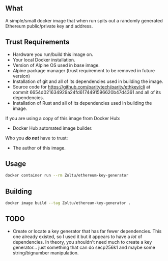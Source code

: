 ## What
A simple/small docker image that when run spits out a randomly generated Ethereum public/private key and address.

## Trust Requirements
* Hardware you run/build this image on.
* Your local Docker installation.
* Version of Alpine OS used in base image.
* Alpine package manager (trust requirement to be removed in future version)
* Installation of git and all of its dependencies used in building the image.
* Source code for https://github.com/paritytech/parity/ethkey/cli at commit 6654d021634929a24fd6174491596620b47d4361 and all of its dependencies.
* Installation of Rust and all of its dependencies used in building the image.

If you are using a copy of this image from Docker Hub:
* Docker Hub automated image builder.

Who you _**do not**_ have to trust:
* The author of this image.

## Usage
```bash
docker container run --rm Zoltu/ethereum-key-generator
```

## Building
```bash
docker image build --tag Zoltu/ethereum-key-generator .
```

## TODO
* Create or locate a key generator that has far fewer dependencies.  This one already existed, so I used it but it appears to have a _lot_ of dependencies.  In theory, you shouldn't need much to create a key generator... just something that can do secp256k1 and maybe some string/bignumber manipulation.
